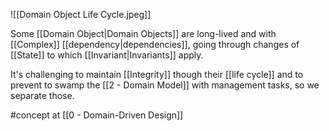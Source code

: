 ![[Domain Object Life Cycle.jpeg]]
 
Some [[Domain Object|Domain Objects]] are long-lived and with [[Complex]] [[dependency|dependencies]], going through changes of [[State]] to which [[Invariant|Invariants]] apply.

It's challenging to maintain [[Integrity]] though their [[life cycle]] and to prevent to swamp the [[2 - Domain Model]] with management tasks, so we separate those.

#concept at [[0 - Domain-Driven Design]]